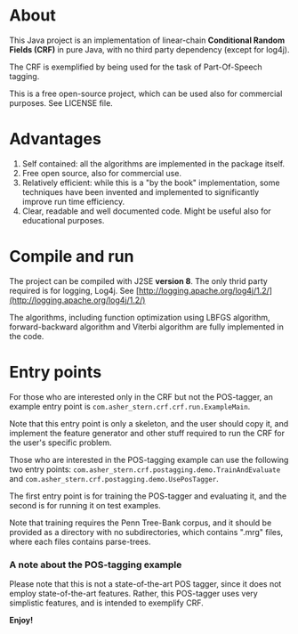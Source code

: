 About
=====

This Java project is an implementation of linear-chain **Conditional Random Fields (CRF)** in pure Java,
with no third party dependency (except for log4j).

The CRF is exemplified by being used for the task of Part-Of-Speech tagging.

This is a free open-source project, which can be used also for commercial purposes. See LICENSE file.


Advantages
==========

1. Self contained: all the algorithms are implemented in the package itself.
2. Free open source, also for commercial use.
3. Relatively efficient: while this is a "by the book" implementation, some techniques have been invented
and implemented to significantly improve run time efficiency.
4. Clear, readable and well documented code. Might be useful also for educational purposes.


Compile and run
===============

The project can be compiled with J2SE **version 8**.
The only thrid party required is for logging, Log4j. See [http://logging.apache.org/log4j/1.2/](http://logging.apache.org/log4j/1.2/)

The algorithms, including function optimization using LBFGS algorithm, forward-backward algorithm and Viterbi algorithm
are fully implemented in the code.


Entry points
============

For those who are interested only in the CRF but not the POS-tagger, an example entry point is
`com.asher_stern.crf.crf.run.ExampleMain`.

Note that this entry point is only a skeleton, and the user should copy it, and implement the feature generator
and other stuff required to run the CRF for the user's specific problem.


Those who are interested in the POS-tagging example can use the following two entry points:
`com.asher_stern.crf.postagging.demo.TrainAndEvaluate` and `com.asher_stern.crf.postagging.demo.UsePosTagger`.

The first entry point is for training the POS-tagger and evaluating it, and the second is for running it on
test examples.

Note that training requires the Penn Tree-Bank corpus, and it should be provided as a directory with
no subdirectories, which contains ".mrg" files, where each files contains parse-trees.


### A note about the POS-tagging example


Please note that this is not a state-of-the-art POS tagger, since it does not employ state-of-the-art features.
Rather, this POS-tagger uses very simplistic features, and is intended to exemplify CRF.


**Enjoy!**
